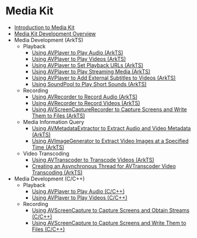 # Media Kit

- [Introduction to Media Kit](media-kit-intro.md)
- [Media Kit Development Overview](media-kit-quick-overview.md)
- Media Development (ArkTS)<!--media-kit-dev--arkts-->
  - Playback<!--media-playback-arkts-->
    - [Using AVPlayer to Play Audio (ArkTS)](using-avplayer-for-playback.md)
    - [Using AVPlayer to Play Videos (ArkTS)](video-playback.md)
    - [Using AVPlayer to Set Playback URLs (ArkTS)](playback-url-setting-method.md)
    - [Using AVPlayer to Play Streaming Media (ArkTS)](streaming-media-playback-development-guide.md)
    - [Using AVPlayer to Add External Subtitles to Videos (ArkTS)](video-subtitle.md)
    - [Using SoundPool to Play Short Sounds (ArkTS)](using-soundpool-for-playback.md)
  - Recording<!--media-recording-arkts-->
    - [Using AVRecorder to Record Audio (ArkTS)](using-avrecorder-for-recording.md)
    - [Using AVRecorder to Record Videos (ArkTS)](video-recording.md)
    - [Using AVScreenCaptureRecorder to Capture Screens and Write Them to Files (ArkTS)](using-avscreencapture-ArkTs.md)
  - Media Information Query<!--media-info-arkts-->
    - [Using AVMetadataExtractor to Extract Audio and Video Metadata (ArkTS)](avmetadataextractor.md)
    - [Using AVImageGenerator to Extract Video Images at a Specified Time (ArkTS)](avimagegenerator.md)
  - Video Transcoding<!--media-transcoder-arkts-->
    - [Using AVTranscoder to Transcode Videos (ArkTS)](using-avtranscoder-for-transcodering.md)
    - [Creating an Asynchronous Thread for AVTranscoder Video Transcoding (ArkTS)](avtranscoder-practice.md)
- Media Development (C/C++)<!--media-kit-dev--c-->
  - Playback<!--media-playback-c-->
    - [Using AVPlayer to Play Audio (C/C++)](using-ndk-avplayer-for-playback.md)
    - [Using AVPlayer to Play Videos (C/C++)](using-ndk-avplayer-for-video-playback.md)
  - Recording<!--media-recording-c-->
    - [Using AVScreenCapture to Capture Screens and Obtain Streams (C/C++)](using-avscreencapture-for-buffer.md)
    - [Using AVScreenCapture to Capture Screens and Write Them to Files (C/C++)](using-avscreencapture-for-file.md)
